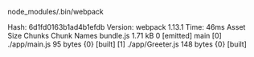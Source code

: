 node_modules/.bin/webpack

Hash: 6d1fd0163b1ad4b1efdb
Version: webpack 1.13.1
Time: 46ms
    Asset     Size  Chunks             Chunk Names
bundle.js  1.71 kB       0  [emitted]  main
   [0] ./app/main.js 95 bytes {0} [built]
   [1] ./app/Greeter.js 148 bytes {0} [built]
